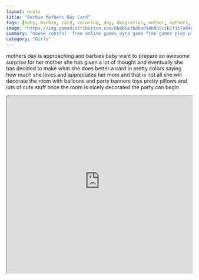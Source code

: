 ```yaml
---
layout: posts
title: "Barbie Mothers Day Card"
tags: [baby, barbie, card, coloring, day, decoration, mother, mothers, free, online, games, oyna, game, free, games, play, play, games]
image: "https://img.gamedistribution.com/6b8b8e3bd6ad94b985c1b1f1b7a94cb2.jpg"
summary: "mouse control  free online games oyna game free games play play games"
category: "Girls"
---
```


mothers day is approaching and barbies baby want to prepare an awesome surprise for her mother she has given a lot of thought and eventually she has decided to make what she does better a card in pretty colors saying how much she loves and appreciates her mom and that is not all she will decorate the room with balloons and party banners toys pretty pillows and lots of cute stuff once the room is nicely decorated the party can begin

<iframe width="100%" height="480px;" src="https://flash.gamedistribution.com?game=6b8b8e3bd6ad94b985c1b1f1b7a94cb2"></iframe>